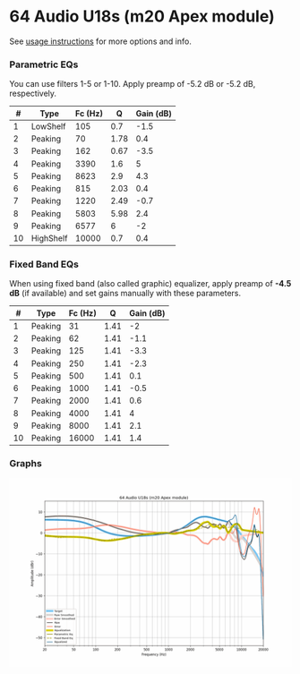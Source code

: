 # 64 Audio U18s (m20 Apex module)
See [usage instructions](https://github.com/jaakkopasanen/AutoEq#usage) for more options and info.

### Parametric EQs
You can use filters 1-5 or 1-10. Apply preamp of -5.2 dB or -5.2 dB, respectively.

|   # | Type      |   Fc (Hz) |    Q |   Gain (dB) |
|-----|-----------|-----------|------|-------------|
|   1 | LowShelf  |       105 | 0.7  |        -1.5 |
|   2 | Peaking   |        70 | 1.78 |         0.4 |
|   3 | Peaking   |       162 | 0.67 |        -3.5 |
|   4 | Peaking   |      3390 | 1.6  |         5   |
|   5 | Peaking   |      8623 | 2.9  |         4.3 |
|   6 | Peaking   |       815 | 2.03 |         0.4 |
|   7 | Peaking   |      1220 | 2.49 |        -0.7 |
|   8 | Peaking   |      5803 | 5.98 |         2.4 |
|   9 | Peaking   |      6577 | 6    |        -2   |
|  10 | HighShelf |     10000 | 0.7  |         0.4 |

### Fixed Band EQs
When using fixed band (also called graphic) equalizer, apply preamp of **-4.5 dB** (if available) and set gains manually with these parameters.

|   # | Type    |   Fc (Hz) |    Q |   Gain (dB) |
|-----|---------|-----------|------|-------------|
|   1 | Peaking |        31 | 1.41 |        -2   |
|   2 | Peaking |        62 | 1.41 |        -1.1 |
|   3 | Peaking |       125 | 1.41 |        -3.3 |
|   4 | Peaking |       250 | 1.41 |        -2.3 |
|   5 | Peaking |       500 | 1.41 |         0.1 |
|   6 | Peaking |      1000 | 1.41 |        -0.5 |
|   7 | Peaking |      2000 | 1.41 |         0.6 |
|   8 | Peaking |      4000 | 1.41 |         4   |
|   9 | Peaking |      8000 | 1.41 |         2.1 |
|  10 | Peaking |     16000 | 1.41 |         1.4 |

### Graphs
![](./64%20Audio%20U18s%20(m20%20Apex%20module).png)
